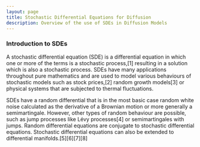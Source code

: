 ```yaml
---
layout: page
title: Stochastic Differential Equations for Diffusion
description: Overview of the use of SDEs in Diffusion Models
---
```


### Introduction to SDEs


A stochastic differential equation (SDE) is a differential equation 
in which one or more of the terms is a stochastic process,[1] resulting in 
a solution which is also a stochastic process. SDEs have many applications throughout 
pure mathematics and are used to model various behaviours of stochastic models such as stock 
prices,[2] random growth models[3] or physical systems that are subjected to thermal fluctuations.


SDEs have a random differential that is in the most basic case random white noise calculated 
as the derivative of a Brownian motion or more generally a semimartingale. However, other types 
of random behaviour are possible, such as jump processes like Lévy processes[4] or semimartingales 
with jumps. Random differential equations are conjugate to stochastic differential equations. 
Stochastic differential equations can also be extended to differential manifolds.[5][6][7][8]

